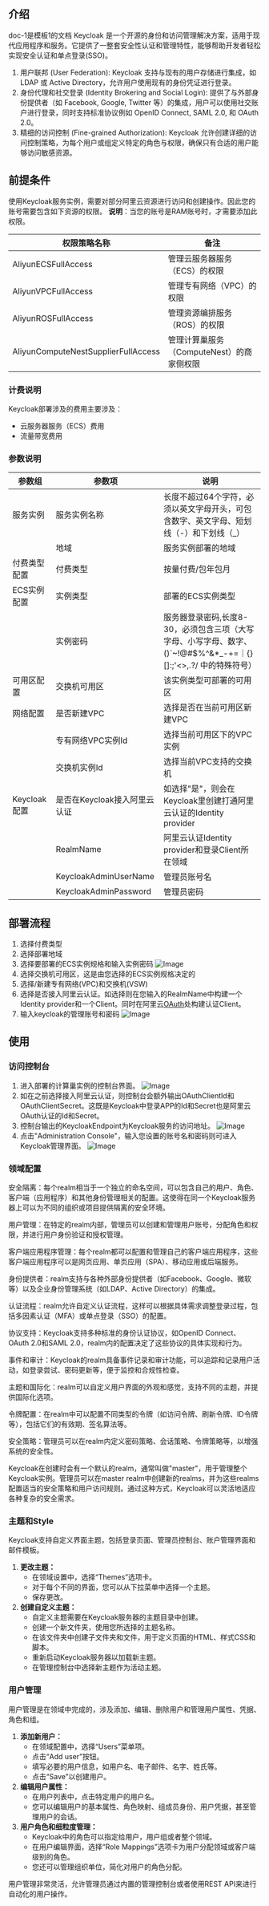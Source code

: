 ## 介绍
doc-1是模板1的文档
Keycloak 是一个开源的身份和访问管理解决方案，适用于现代应用程序和服务。它提供了一整套安全性认证和管理特性，能够帮助开发者轻松实现安全认证和单点登录(SSO)。 

1. 用户联邦 (User Federation): Keycloak 支持与现有的用户存储进行集成，如 LDAP 或 Active Directory，允许用户使用现有的身份凭证进行登录。
2. 身份代理和社交登录 (Identity Brokering and Social Login): 提供了与外部身份提供者（如 Facebook, Google, Twitter 等）的集成，用户可以使用社交账户进行登录，同时支持标准协议例如 OpenID Connect, SAML 2.0, 和 OAuth 2.0。
3. 精细的访问控制 (Fine-grained Authorization): Keycloak 允许创建详细的访问控制策略，为每个用户或组定义特定的角色与权限，确保只有合适的用户能够访问敏感资源。

## 前提条件
使用Keycloak服务实例，需要对部分阿里云资源进行访问和创建操作。因此您的账号需要包含如下资源的权限。
**说明**：当您的账号是RAM账号时，才需要添加此权限。

| 权限策略名称 | 备注 |
| --- | --- |
| AliyunECSFullAccess | 管理云服务器服务（ECS）的权限 |
| AliyunVPCFullAccess | 管理专有网络（VPC）的权限 |
| AliyunROSFullAccess | 管理资源编排服务（ROS）的权限 |
| AliyunComputeNestSupplierFullAccess | 管理计算巢服务（ComputeNest）的商家侧权限 |

### 计费说明

Keycloak部署涉及的费用主要涉及：

- 云服务器服务（ECS）费用
- 流量带宽费用
### 参数说明

| 参数组        | 参数项                | 说明                                                                         |
|------------|--------------------|----------------------------------------------------------------------------|
| 服务实例       | 服务实例名称             | 长度不超过64个字符，必须以英文字母开头，可包含数字、英文字母、短划线（-）和下划线（_）                              |
|            | 地域                 | 服务实例部署的地域                                                                  |                                                             |                                                                 |
| 付费类型配置     | 付费类型               | 按量付费/包年包月                                                                  |
| ECS实例配置    | 实例类型               | 部署的ECS实例类型                                                                 |
|            | 实例密码               | 服务器登录密码,长度8-30，必须包含三项（大写字母、小写字母、数字、 ()`~!@#$%^&*_-+=｜{}[]:;'<>,.?/ 中的特殊符号） |
| 可用区配置      | 交换机可用区             | 该实例类型可部署的可用区                                                               |
| 网络配置       | 是否新建VPC            | 选择是否在当前可用区新建VPC                                                            |
|            | 专有网络VPC实例Id        | 选择当前可用区下的VPC实例                                                             |
|            | 交换机实例Id            | 选择当前VPC支持的交换机                                                              |
 | Keycloak配置 | 是否在Keycloak接入阿里云认证 | 如选择"是"，则会在Keycloak里创建打通阿里云认证的Identity provider                             |
|            | RealmName          | 阿里云认证Identity provider和登录Client所在领域                                        |
 |            | KeycloakAdminUserName                   |管理员账号名|
 |            | KeycloakAdminPassword| 管理员密码|

## 部署流程
1. 选择付费类型
2. 选择部署地域
3. 选择要部署的ECS实例规格和输入实例密码
   <img src="./1.png" alt="Image">
4. 选择交换机可用区，这是由您选择的ECS实例规格决定的
5. 选择/新建专有网络(VPC)和交换机(VSW)
6. 选择是否接入阿里云认证。如选择则在您输入的RealmName中构建一个Identity provider和一个Client。同时在阿里云[OAuth](https://ram.console.aliyun.com/)处构建认证Client。
7. 输入keycloak的管理账号和密码
   <img src="doc/2.png" alt="Image">

## 使用
### 访问控制台
1. 进入部署的计算巢实例的控制台界面。
   <img src="./3.png" alt="Image">
2. 如在之前选择接入阿里云认证，则控制台会额外输出OAuthClientId和OAuthClientSecret。这既是Keycloak中登录APP的Id和Secret也是阿里云OAuth认证的Id和Secret。
3. 控制台输出的KeycloakEndpoint为Keycloak服务的访问地址。
   <img src="./4.png" alt="Image">
4. 点击"Administration Console"，输入您设置的账号名和密码则可进入Keycloak管理界面。
   <img src="./5.png" alt="Image">


### 领域配置

安全隔离：每个realm相当于一个独立的命名空间，可以包含自己的用户、角色、客户端（应用程序）和其他身份管理相关的配置。这使得在同一个Keycloak服务器上可以为不同的组织或项目提供隔离的安全环境。

用户管理：在特定的realm内部，管理员可以创建和管理用户账号，分配角色和权限，并进行用户身份验证和授权管理。

客户端应用程序管理：每个realm都可以配置和管理自己的客户端应用程序，这些客户端应用程序可以是网页应用、单页应用（SPA）、移动应用或后端服务。

身份提供者：realm支持与各种外部身份提供者（如Facebook、Google、微软等）以及企业身份管理系统（如LDAP、Active Directory）的集成。

认证流程：realm允许自定义认证流程，这样可以根据具体需求调整登录过程，包括多因素认证（MFA）或单点登录（SSO）的配置。

协议支持：Keycloak支持多种标准的身份认证协议，如OpenID Connect、OAuth 2.0和SAML 2.0，realm内的配置决定了这些协议的具体实现和行为。

事件和审计：Keycloak的realm具备事件记录和审计功能，可以追踪和记录用户活动，如登录尝试、密码更新等，便于监控和合规性检查。

主题和国际化：realm可以自定义用户界面的外观和感觉，支持不同的主题，并提供国际化选项。

令牌配置：在realm中可以配置不同类型的令牌（如访问令牌、刷新令牌、ID令牌等），包括它们的有效期、签名算法等。

安全策略：管理员可以在realm内定义密码策略、会话策略、令牌策略等，以增强系统的安全性。

Keycloak在创建时会有一个默认的realm，通常叫做"master"，用于管理整个Keycloak实例。管理员可以在master realm中创建新的realms，并为这些realms配置适当的安全策略和用户访问规则。通过这种方式，Keycloak可以灵活地适应各种复杂的安全需求。



### 主题和Style
Keycloak支持自定义界面主题，包括登录页面、管理员控制台、账户管理界面和邮件模板。

1. **更改主题：**
   - 在领域设置中，选择“Themes”选项卡。
   - 对于每个不同的界面，您可以从下拉菜单中选择一个主题。
   - 保存更改。
2. **创建自定义主题：**
   - 自定义主题需要在Keycloak服务器的主题目录中创建。
   - 创建一个新文件夹，使用您所选择的主题名称。
   - 在该文件夹中创建子文件夹和文件，用于定义页面的HTML、样式CSS和脚本。
   - 重新启动Keycloak服务器以加载新主题。
   - 在管理控制台中选择新主题作为活动主题。
### 用户管理
用户管理是在领域中完成的，涉及添加、编辑、删除用户和管理用户属性、凭据、角色和组。

1. **添加新用户：**
   - 在领域配置中，选择“Users”菜单项。
   - 点击“Add user”按钮。
   - 填写必要的用户信息，如用户名、电子邮件、名字、姓氏等。
   - 点击“Save”以创建用户。
2. **编辑用户属性：**
   - 在用户列表中，点击特定用户的用户名。
   - 您可以编辑用户的基本属性、角色映射、组成员身份、用户凭据，甚至管理用户的会话。
3. **用户角色和细粒度管理：**
   - Keycloak中的角色可以指定给用户，用户组或者整个领域。
   - 在用户编辑界面，选择“Role Mappings”选项卡为用户分配领域或客户端级别的角色。
   - 您还可以管理组织单位，简化对用户的角色分配。

用户管理非常灵活，允许管理员通过内置的管理控制台或者使用REST API来进行自动化的用户操作。
